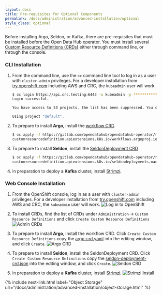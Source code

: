 ```yaml
---
layout: docs
title: Pre-requisites for Optional Components
permalink: /docs/administration/advanced-installation/optional
style_class: optional
---
```


Before installing Argo, Seldon, or Kafka, there are pre-requisites that must be installed before the Open Data Hub operator.  You must install several [Custom Resource Definitions (CRDs)](https://kubernetes.io/docs/concepts/extend-kubernetes/api-extension/custom-resources/#customresourcedefinitions) either through command line, or through the console.


### CLI Installation

1.  From the command line, use the `oc` command line tool to log in as a user with `cluster-admin` privileges.  For a developer installation from [try.openshift.com](https://try.openshift.com/) including AWS and CRC, the `kubeadmin` user will work.
    ```bash
    $ oc login https://api.crc.testing:6443 -u kubeadmin -p ***********
    Login successful.
    
    You have access to 53 projects, the list has been suppressed. You can list all projects with 'oc projects'
    
    Using project "default".
    ```

1.  To prepare to install **Argo**, install the [workflow CRD](https://gitlab.com/opendatahub/opendatahub-operator/raw/v0.5.1/deploy/crds/argo-crd.yaml). 
    ```bash
    $ oc apply -f https://gitlab.com/opendatahub/opendatahub-operator/raw/v0.5.1/deploy/crds/argo-crd.yaml
    customresourcedefinition.apiextensions.k8s.io/workflows.argoproj.io created
    ```

1.  To prepare to install **Seldon**, install the [SeldonDeployment CRD](https://gitlab.com/opendatahub/opendatahub-operator/raw/v0.5.1/deploy/crds/seldon-deployment-crd.json)
    ```bash
    $ oc apply -f https://gitlab.com/opendatahub/opendatahub-operator/raw/v0.5.1/deploy/crds/seldon-deployment-crd.json
    customresourcedefinition.apiextensions.k8s.io/seldondeployments.machinelearning.seldon.io created
    ```

1.  In preparation to deploy a **Kafka** cluster, install [Strimzi](https://strimzi.io/).


### Web Console Installation

1.  From the OpenShift console, log in as a user with `cluster-admin` privileges.  For a developer installation from [try.openshift.com](https://try.openshift.com/) including AWS and CRC, the `kubeadmin` user will work.
![Log in to OpenShift]({{site.baseurl}}/assets/img/pages/docs/quick-installation/login.png "Log in to OpenShift")

1.  To install CRDs, find the list of CRDs under `Administration` -> `Custom Resource Definitions` and click `Create Custom Resource Definitions`
![Admin CRDs]({{site.baseurl}}/assets/img/pages/docs/adv-install/admin-crd.png "Admin CRDs")

1.  To prepare to install **Argo**, install the workflow CRD.  Click `Create Custom Resource Definitions` copy the [argo-crd.yaml](https://gitlab.com/opendatahub/opendatahub-operator/blob/v0.5.1/deploy/crds/argo-crd.yaml) into the editing window, and click `Create`.
![Argo CRD]({{site.baseurl}}/assets/img/pages/docs/adv-install/create-argo-crd.png "Argo CRD")

1.  To prepare to install **Seldon**, install the SeldonDeployment CRD.  Click `Create Custom Resource Definitions` copy the [seldon-deployment-crd.json](https://gitlab.com/opendatahub/opendatahub-operator/blob/v0.5.1/deploy/crds/seldon-deployment-crd.json) into the editing window, and click `Create`.
![Seldon CRD]({{site.baseurl}}/assets/img/pages/docs/adv-install/create-seldon-crd.png "Seldon CRD")

1.  In preparation to deploy a **Kafka** cluster, install [Strimzi](https://strimzi.io/).
![Strimzi Install]({{site.baseurl}}/assets/img/pages/docs/adv-install/install-strimzi.png "Strimzi Install")


{% include next-link.html label="Object Storage" url="/docs/administration/advanced-installation/object-storage.html" %}


